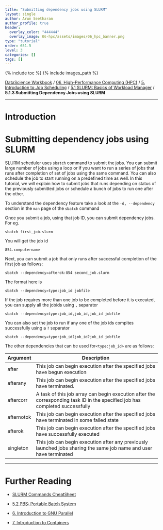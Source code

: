 ```yaml
---
title: "Submitting dependency jobs using SLURM"
layout: single
author: Arun Seetharam
author_profile: true
header:
  overlay_color: "444444"
  overlay_image: 06-hpc/assets/images/06_hpc_banner.png
type: "tutorial"
order: 651.5
level: 3
categories: []
tags: []
---
```


{% include toc %}
{% include images_path %}

[DataScience Workbook](https://datascience.101workbook.org/) / [06. High-Performance Computing (HPC)](../../00-IntroToHPC-LandingPage.md) / [5. Introduction to Job Scheduling](../00-introduction-to-job-scheduling.md) / [5.1 SLURM: Basics of Workload Manager](01-slurm-basics.md) / **5.1.3 Submitting Dependency Jobs using SLURM**

---


# Introduction

# Submitting dependency jobs using SLURM

SLURM scheduler uses `sbatch` command to submit the jobs. You can submit large number of jobs using a loop or if you want to run a series of jobs that runs after completion of set of jobs using the same command. You can also schedule the job to start running on a predefined time as well. In this tutorial, we will explain how to submit jobs that runs depending on status of the previously submitted jobs or schedule a bunch of jobs to run one after the other.

To understand the dependency feature take a look at the `-d, --dependency` section in the `man` page of the `sbatch` command


Once you submit a job, using that job ID, you can submit dependency jobs. For eg.
```
sbatch first_job.slurm
```
You will get the job id
```
854.computername
```
Next, you can submit a job that only runs after successful completion of the first job as follows:
```
sbatch --dependency=afterok:854 second_job.slurm
```

The format here is
```
sbatch --dependency=type:job_id jobfile
```

If the job requires more than one job to be completed before it is executed, you can supply all the jobids using `,` separator
```
sbatch --dependency=type:job_id,job_id,job_id jobfile
```

You can also set the job to run if any one of the job ids compltes successfully using a `?` separator
```
sbatch --dependency=type:job_id?job_id?job_id jobfile
```

The other dependencies that can be used for`<type:job_id>` are as follows:

| Argument | Description |
| --- | --- |
| after | This job can begin execution after the specified jobs have begun execution |
| afterany | This job can begin execution after the specified jobs have terminated. |
| aftercorr | A task of this job array can begin execution after the corresponding task ID in the specified job has completed successfully |
| afternotok | This job can begin execution after the specified jobs have terminated in some failed state |
| afterok | This job can begin execution after the specified jobs have successfully executed |
| singleton | This job can begin execution after any previously launched jobs sharing the same job name and user have terminated |






___
# Further Reading
* [SLURM Commands CheatSheet](02-slurm-cheatsheet)

* [5.2 PBS: Portable Batch System](../02-PBS/01-pbs-basics)

* [6. Introduction to GNU Parallel](../../06-PARALLEL/01-introduction-to-gnu-parallel)
* [7. Introduction to Containers](../../07-CONTAINERS/00-introduction-to-containers)
